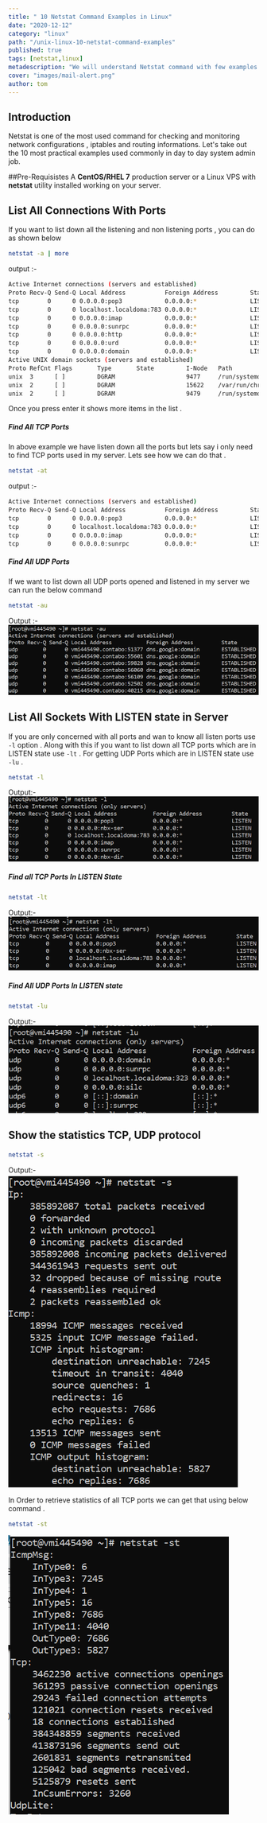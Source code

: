 ```yaml
---
title: " 10 Netstat Command Examples in Linux"
date: "2020-12-12"
category: "linux"
path: "/unix-linux-10-netstat-command-examples"
published: true
tags: [netstat,linux]
metadescription: "We will understand Netstat command with few examples command for checking and monitoring network configurations"
cover: "images/mail-alert.png"
author: tom
---
```


## Introduction
Netstat is one of the most used command for checking and monitoring network configurations , iptables and routing informations.
 Let's take out the 10 most practical examples used commonly in day to day system admin job.

##Pre-Requisistes
A **CentOS/RHEL 7**  production server or a Linux VPS with **netstat** utility installed working on your server.

## List All Connections With Ports 
If you want to list down all the listening and non listening ports , you can do as shown below
```bash
netstat -a | more
```
output :-
```bash
Active Internet connections (servers and established)
Proto Recv-Q Send-Q Local Address           Foreign Address         State
tcp        0      0 0.0.0.0:pop3            0.0.0.0:*               LISTEN
tcp        0      0 localhost.localdoma:783 0.0.0.0:*               LISTEN
tcp        0      0 0.0.0.0:imap            0.0.0.0:*               LISTEN
tcp        0      0 0.0.0.0:sunrpc          0.0.0.0:*               LISTEN
tcp        0      0 0.0.0.0:http            0.0.0.0:*               LISTEN
tcp        0      0 0.0.0.0:urd             0.0.0.0:*               LISTEN
tcp        0      0 0.0.0.0:domain          0.0.0.0:*               LISTEN
Active UNIX domain sockets (servers and established)
Proto RefCnt Flags       Type       State         I-Node   Path
unix  3      [ ]         DGRAM                    9477     /run/systemd/notify
unix  2      [ ]         DGRAM                    15622    /var/run/chrony/chronyd.sock
unix  2      [ ]         DGRAM                    9479     /run/systemd/cgroups-agent
```
Once you press enter it shows more items in the list .

##### Find All TCP Ports 
In above example we have listen down all the ports but lets say i only need to find TCP ports used in my server. Lets see how we can do that .
```bash
netstat -at
```
output :- 
```bash
Active Internet connections (servers and established)
Proto Recv-Q Send-Q Local Address           Foreign Address         State
tcp        0      0 0.0.0.0:pop3            0.0.0.0:*               LISTEN
tcp        0      0 localhost.localdoma:783 0.0.0.0:*               LISTEN
tcp        0      0 0.0.0.0:imap            0.0.0.0:*               LISTEN
tcp        0      0 0.0.0.0:sunrpc          0.0.0.0:*               LISTEN
```
##### Find All UDP Ports 
If we want to list down all UDP ports opened and listened in my server we can run the below command
```bash
netstat -au
```
Output :-
![image info](images/netstat-udp-port.PNG)

## List All Sockets With LISTEN state in Server
If you are only concerned with all ports and wan to know all listen ports use ```-l``` option . 
Along with this if you want to list down all TCP ports which are in LISTEN state use ```-lt``` . For getting UDP  Ports which are in LISTEN state use ```-lu``` .
```bash
netstat -l
```
Output:-
![image info](images/netstat-l-port.PNG)

##### Find all TCP Ports In LISTEN State
```bash
netstat -lt
```
Output:-
![netstat TCP ports Listen State](images/netstat-tcp-port.PNG)

##### Find All UDP Ports In LISTEN state
```bash
netstat -lu
```
Output:-
![netstat UDP ports In Listen State](images/netstat-udp-listen-state.PNG)

## Show the statistics TCP, UDP protocol
```bash
netstat -s
```
Output:-
![netstat Statistics](images/netstat-stat-all.PNG)

In Order to retrieve statistics of all TCP ports we can get that using below command .
```bash
netstat -st
```
![netstat Statistics TCP Ports ](images/netstat-stat-tcp.PNG)





